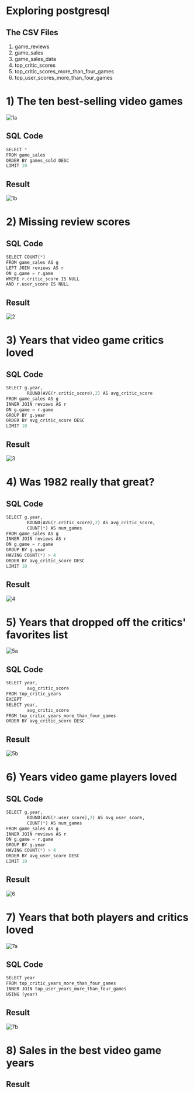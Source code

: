# Exploring postgresql
## The CSV Files
1) game_reviews <br>
2) game_sales<br>
3) game_sales_data<br>
4) top_critic_scores<br>
5) top_critic_scores_more_than_four_games<br>
6) top_user_scores_more_than_four_games<br>


# 1) The ten best-selling video games
![1a](https://github.com/UKVeteran/Exploring-postgresql/assets/39216339/312fc574-4625-433b-ba5c-43fe3e1f7e04)
## SQL Code
```python
SELECT *
FROM game_sales
ORDER BY games_sold DESC
LIMIT 10
```

## Result
![1b](https://github.com/UKVeteran/Exploring-postgresql/assets/39216339/2b95e3b1-c476-45f9-a743-d7f7ac08f09c)

# 2) Missing review scores
## SQL Code
```python
SELECT COUNT(*)
FROM game_sales AS g
LEFT JOIN reviews AS r
ON g.game = r.game
WHERE r.critic_score IS NULL 
AND r.user_score IS NULL
```

## Result
![2](https://github.com/UKVeteran/Exploring-postgresql/assets/39216339/56f89b8f-b7af-4642-812c-489e7c403ba8)


# 3) Years that video game critics loved
## SQL Code
```python
SELECT g.year,
        ROUND(AVG(r.critic_score),2) AS avg_critic_score
FROM game_sales AS g
INNER JOIN reviews AS r
ON g.game = r.game
GROUP BY g.year
ORDER BY avg_critic_score DESC
LIMIT 10
```
## Result
![3](https://github.com/UKVeteran/Exploring-postgresql/assets/39216339/2ac73707-51d3-4302-bb59-a0a003b7e09c)


# 4) Was 1982 really that great?
## SQL Code
```python
SELECT g.year,
        ROUND(AVG(r.critic_score),2) AS avg_critic_score,
        COUNT(*) AS num_games
FROM game_sales AS g
INNER JOIN reviews AS r
ON g.game = r.game
GROUP BY g.year
HAVING COUNT(*) > 4
ORDER BY avg_critic_score DESC
LIMIT 10
```
## Result
![4](https://github.com/UKVeteran/Exploring-postgresql/assets/39216339/7cf11834-0434-4c0b-a21a-188082ea8889)

# 5) Years that dropped off the critics' favorites list
![5a](https://github.com/UKVeteran/Exploring-postgresql/assets/39216339/b57bf6c8-8165-4def-8971-e021cb3c5aa7)

## SQL Code
```python
SELECT year, 
        avg_critic_score
FROM top_critic_years
EXCEPT 
SELECT year, 
        avg_critic_score
FROM top_critic_years_more_than_four_games
ORDER BY avg_critic_score DESC
```
## Result
![5b](https://github.com/UKVeteran/Exploring-postgresql/assets/39216339/f0acaf73-2a20-49f1-84f1-af7a9357923b)

# 6) Years video game players loved
## SQL Code
```python
SELECT g.year,
        ROUND(AVG(r.user_score),2) AS avg_user_score,
        COUNT(*) AS num_games
FROM game_sales AS g
INNER JOIN reviews AS r
ON g.game = r.game
GROUP BY g.year
HAVING COUNT(*) > 4
ORDER BY avg_user_score DESC
LIMIT 10
```
## Result
![6](https://github.com/UKVeteran/Exploring-postgresql/assets/39216339/cbb3e0d8-f141-43bc-88f2-333749898622)

# 7) Years that both players and critics loved
![7a](https://github.com/UKVeteran/Exploring-postgresql/assets/39216339/c934d411-336f-4bdf-8b6a-18b7c25f3af9)

## SQL Code
```python
SELECT year
FROM top_critic_years_more_than_four_games
INNER JOIN top_user_years_more_than_four_games
USING (year)
```

## Result
![7b](https://github.com/UKVeteran/Exploring-postgresql/assets/39216339/0a5022d0-31fc-4d0a-a772-d4bd22de8af1)

# 8) Sales in the best video game years

## Result
